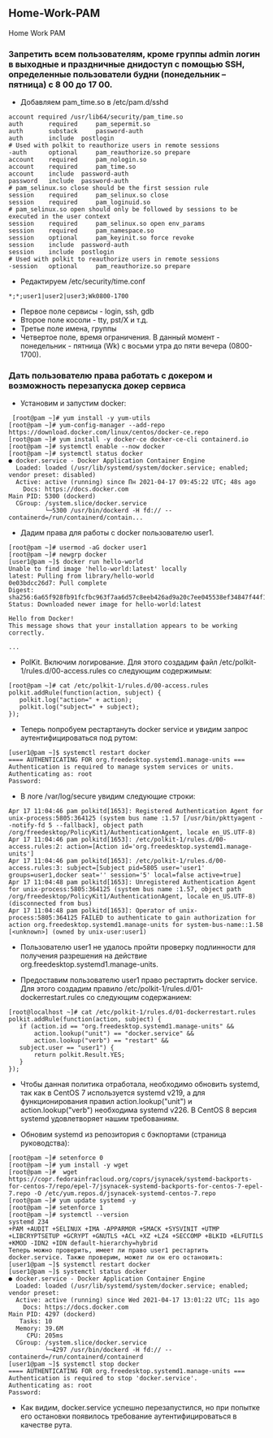 ## Home-Work-PAM
Home Work PAM

 ### Запретить всем пользователям, кроме группы admin логин в выходные и праздничные днидоступ с помощью SSH, определенные пользователи будни (понедельник – пятница) с 8 00 до 17 00.

 -  Добавляем pam_time.so в /etc/pam.d/sshd

  ````
account required /usr/lib64/security/pam_time.so
auth	   required     pam_sepermit.so
auth	   substack     password-auth
auth	   include	postlogin
# Used with polkit to reauthorize users in remote sessions
-auth	   optional     pam_reauthorize.so prepare
account    required     pam_nologin.so
account    required     pam_time.so
account    include	password-auth
password   include	password-auth
# pam_selinux.so close should be the first session rule
session    required     pam_selinux.so close
session    required     pam_loginuid.so
# pam_selinux.so open should only be followed by sessions to be executed in the user context
session    required     pam_selinux.so open env_params
session    required     pam_namespace.so
session    optional     pam_keyinit.so force revoke
session    include	password-auth
session    include	postlogin
# Used with polkit to reauthorize users in remote sessions
-session   optional     pam_reauthorize.so prepare
  ````

 - Редактируем /etc/security/time.conf

  ````
  *;*;user1|user2|user3;Wk0800-1700
  ````
- Первое поле сервисы - login, ssh, gdb
- Второе поле косоли - tty, pst/X и т.д.  
- Третье поле имена, группы 
- Четвертое поле, время ограничения. В данный момент - понедельник - пятница (Wk) с восьми утра до пяти вечера (0800-1700).


### Дать пользователю права работать с докером и возможность перезапуска докер сервиса

- Установим и запустим docker:

 ````
  [root@pam ~]# yum install -y yum-utils
[root@pam ~]# yum-config-manager --add-repo https://download.docker.com/linux/centos/docker-ce.repo
[root@pam ~]# yum install -y docker-ce docker-ce-cli containerd.io
[root@pam ~]# systemctl enable --now docker
[root@pam ~]# systemctl status docker
● docker.service - Docker Application Container Engine
   Loaded: loaded (/usr/lib/systemd/system/docker.service; enabled; vendor preset: disabled)
   Active: active (running) since Пн 2021-04-17 09:45:22 UTC; 48s ago
     Docs: https://docs.docker.com
 Main PID: 5300 (dockerd)
   CGroup: /system.slice/docker.service
           └─5300 /usr/bin/dockerd -H fd:// --containerd=/run/containerd/contain...
  ````
  
- Дадим права для работы с docker пользователю user1.

 ````
 [root@pam ~]# usermod -aG docker user1
[root@pam ~]# newgrp docker
[user1@pam ~]$ docker run hello-world
Unable to find image 'hello-world:latest' locally
latest: Pulling from library/hello-world
0e03bdcc26d7: Pull complete 
Digest: sha256:6a65f928fb91fcfbc963f7aa6d57c8eeb426ad9a20c7ee045538ef34847f44f1
Status: Downloaded newer image for hello-world:latest

Hello from Docker!
This message shows that your installation appears to be working correctly.

...
  ````
  
  - PolKit. Включим логирование. Для этого создадим файл /etc/polkit-1/rules.d/00-access.rules со следующим содержимым:

 ````
[root@pam ~]# cat /etc/polkit-1/rules.d/00-access.rules
polkit.addRule(function(action, subject) {
    polkit.log("action=" + action);
    polkit.log("subject=" + subject);
});
 ````
- Теперь попробуем рестартануть docker service и увидим запрос аутентифицироваться под рутом:


 ````
[user1@pam ~]$ systemctl restart docker
==== AUTHENTICATING FOR org.freedesktop.systemd1.manage-units ===
Authentication is required to manage system services or units.
Authenticating as: root
Password: 
 ````
 
- В логе /var/log/secure увидим следующие строки:

 ````
Apr 17 11:04:46 pam polkitd[1653]: Registered Authentication Agent for unix-process:5805:364125 (system bus name :1.57 [/usr/bin/pkttyagent --notify-fd 5 --fallback], object path /org/freedesktop/PolicyKit1/AuthenticationAgent, locale en_US.UTF-8)
Apr 17 11:04:46 pam polkitd[1653]: /etc/polkit-1/rules.d/00-access.rules:2: action=[Action id='org.freedesktop.systemd1.manage-units']
Apr 17 11:04:46 pam polkitd[1653]: /etc/polkit-1/rules.d/00-access.rules:3: subject=[Subject pid=5805 user='user1' groups=user1,docker seat='' session='5' local=false active=true]
Apr 17 11:04:48 pam polkitd[1653]: Unregistered Authentication Agent for unix-process:5805:364125 (system bus name :1.57, object path /org/freedesktop/PolicyKit1/AuthenticationAgent, locale en_US.UTF-8) (disconnected from bus)
Apr 17 11:04:48 pam polkitd[1653]: Operator of unix-process:5805:364125 FAILED to authenticate to gain authorization for action org.freedesktop.systemd1.manage-units for system-bus-name::1.58 [<unknown>] (owned by unix-user:user1)
 ````
 
- Пользователю user1 не удалось пройти проверку подлинности для получения разрешения на действие org.freedesktop.systemd1.manage-units.



- Предоставим пользователю user1 право рестартить docker service. Для этого создадим правило /etc/polkit-1/rules.d/01-dockerrestart.rules со следующим содержанием:

 ````
[root@localhost ~]# cat /etc/polkit-1/rules.d/01-dockerrestart.rules
polkit.addRule(function(action, subject) {
    if (action.id == "org.freedesktop.systemd1.manage-units" &&
        action.lookup("unit") == "docker.service" &&
        action.lookup("verb") == "restart" &&
	subject.user == "user1") {
        return polkit.Result.YES;
    }
});
 ````
 
- Чтобы данная политика отработала, необходимо обновить systemd, так как в CentOS 7 используется systemd v219, а для функционирования правил action.lookup("unit") и action.lookup("verb") необходима systemd v226. В CentOS 8 версия systemd удовлетворяет нашим требованиям.


- Обновим systemd из репозитория с бэкпортами (страница руководства):


 ````
[root@pam ~]# setenforce 0
[root@pam ~]# yum install -y wget
[root@pam ~]#  wget https://copr.fedorainfracloud.org/coprs/jsynacek/systemd-backports-for-centos-7/repo/epel-7/jsynacek-systemd-backports-for-centos-7-epel-7.repo -O /etc/yum.repos.d/jsynacek-systemd-centos-7.repo
[root@pam ~]# yum update systemd -y
[root@pam ~]# setenforce 1
[root@pam ~]# systemctl --version
systemd 234
+PAM +AUDIT +SELINUX +IMA -APPARMOR +SMACK +SYSVINIT +UTMP +LIBCRYPTSETUP +GCRYPT +GNUTLS +ACL +XZ +LZ4 +SECCOMP +BLKID +ELFUTILS +KMOD -IDN2 +IDN default-hierarchy=hybrid
Теперь можно проверить, имеет ли право user1 рестартить docker.service. Также проверим, может ли он его остановить:
[user1@pam ~]$ systemctl restart docker
[user1@pam ~]$ systemctl status docker
● docker.service - Docker Application Container Engine
   Loaded: loaded (/usr/lib/systemd/system/docker.service; enabled; vendor preset: 
   Active: active (running) since Wed 2021-04-17 13:01:22 UTC; 11s ago
     Docs: https://docs.docker.com
 Main PID: 4297 (dockerd)
    Tasks: 10
   Memory: 39.6M
      CPU: 205ms
   CGroup: /system.slice/docker.service
           └─4297 /usr/bin/dockerd -H fd:// --containerd=/run/containerd/containerd
[user1@pam ~]$ systemctl stop docker
==== AUTHENTICATING FOR org.freedesktop.systemd1.manage-units ===
Authentication is required to stop 'docker.service'.
Authenticating as: root
Password:
 ````
 
- Как видим, docker.service успешно перезапустился, но при попытке его остановки появилось требование аутентифицироваться в качестве рута.
